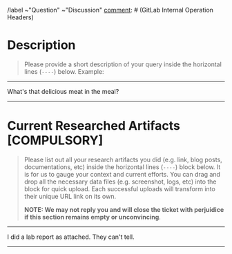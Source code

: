 [comment]: # (GitLab Internal Operation Headers)
/label ~"Question" ~"Discussion"
[comment]: # (GitLab Internal Operation Headers)

# Description

> Please provide a short description of your query inside the horizontal lines
> (`----`) below. Example:

----

What's that delicious meat in the meal?

----




# Current Researched Artifacts **[COMPULSORY]**

> Please list out all your research artifacts you did (e.g. link, blog posts,
> documentations, etc) inside the horizontal lines (`----`) block below.
> It is for us to gauge your context and current efforts. You can drag and drop
> all the necessary data files (e.g. screenshot, logs, etc) into the block for
> quick upload. Each successful uploads will transform into their unique URL
> link on its own.
>
> **NOTE: We may not reply you and will close the ticket with perjuidice if
> this section remains empty or unconvincing**.

----

I did a lab report as attached. They can't tell.

----
